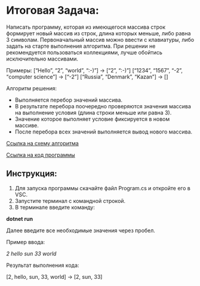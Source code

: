 # Итоговая Задача: 
Написать программу, которая из имеющегося массива строк формирует новый массив из строк, длина которых меньше, либо равна 3 символам. Первоначальный массив можно ввести с клавиатуры, либо задать на старте выполнения алгоритма. При решении не рекомендуется пользоваться коллекциями, лучше обойтись исключительно массивами.

Примеры:
[“Hello”, “2”, “world”, “:-)”] → [“2”, “:-)”]
[“1234”, “1567”, “-2”, “computer science”] → [“-2”]
[“Russia”, “Denmark”, “Kazan”] → []

Алгоритм решения:
- Выполняется перебор значений массива. 
- В результате перебора поочередно проверяются значения массива на выполнение условия (длина строки меньше или равна 3).
- Значение которое выполняет условие фиксируется в новом массиве.
- После перебора всех значений выполняется вывод нового массива.

[Ссылка на схему алгоритма](https://app.diagrams.net/#G14YayGuz6oFdOXtC3rL7mrDrecyB7QxZP)


[Ссылка на код программы](https://github.com/Tatijana3004/FinalLessonSpecialization/blob/main/Program.cs)

## Инструкция:

1. Для запуска программы скачайте файл Program.cs и откройте его в VSC.
2. Запустите терминал с командной строкой.
3. В терминале введите команду:

**dotnet run** 

Далее введите все необходимые значения через пробел.

Пример ввода:

*2 hello sun 33 world*

Результат выполнения кода:

[2, hello, sun, 33, world] -> [2, sun, 33]